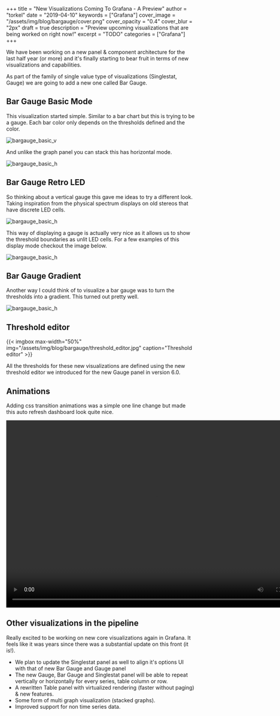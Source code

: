 +++
title = "New Visualizations Coming To Grafana - A Preview"
author = "torkel"
date = "2019-04-10"
keywords = ["Grafana"]
cover_image = "/assets/img/blog/bargauge/cover.png"
cover_opacity = "0.4"
cover_blur = "2px"
draft = true
description = "Preview upcoming visualizations that are being worked on right now!"
excerpt = "TODO"
categories = ["Grafana"]
+++

We have been working on a new panel & component architecture for the last half year (or more) and
it's finally starting to bear fruit in terms of new visualizations and capabilities.

As part of the family of single value type of visualizations (Singlestat, Gauge) we are going to
add a new one called Bar Gauge.

## Bar Gauge Basic Mode

This visualization started simple. Similar to a bar chart but this is trying to be a gauge. Each bar
color only depends on the thresholds defined and the color.

![bargauge_basic_v](/assets/img/blog/bargauge/basic_v.png)

And unlike the graph panel you can stack this has horizontal mode.

![bargauge_basic_h](/assets/img/blog/bargauge/basic_h.png)

## Bar Gauge Retro LED

So thinking about a vertical gauge this gave me ideas to try a different look. Taking inspiration from the
physical spectrum displays on old stereos that have discrete LED cells.

![bargauge_basic_h](/assets/img/blog/bargauge/inspiration.jpg)

This way of displaying a gauge is actually very nice as it allows us to show the threshold boundaries as
unlit LED cells. For a few examples of this display mode checkout the image below.

![bargauge_basic_h](/assets/img/blog/bargauge/bar_gauge_retro_led.jpg)


## Bar Gauge Gradient

Another way I could think of to visualize a bar gauge was to turn the thresholds into a gradient. This turned
out pretty well.

![bargauge_basic_h](/assets/img/blog/bargauge/gradient.jpg)

## Threshold editor

{{< imgbox max-width="50%" img="/assets/img/blog/bargauge/threshold_editor.jpg" caption="Threshold editor" >}}

All the thresholds for these new visualizations are defined using the new threshold editor we introduced
for the new Gauge panel in version 6.0.

<div class="clearfix"></div>

## Animations

Adding css transition animations was a simple one line change but made this auto refresh dashboard
look quite nice.

<video width="800" height="500" controls>
  <source src="/assets/img/blog/bargauge/bargauge_anim.mp4" type="video/mp4">
  Your browser does not support the video tag.
</video>

## Other visualizations in the pipeline

Really excited to be working on new core visualizations again in Grafana. It feels like it was years since
there was a substantial update on this front (it is!).

* We plan to update the Singlestat panel as well to align it's options UI with that of new Bar Gauge and Gauge panel
* The new Gauge, Bar Gauge and Singlestat panel will be able to repeat vertically or horizontally for every series, table column or row.
* A rewritten Table panel with virtualized rendering (faster without paging) & new features.
* Some form of multi graph visualization (stacked graphs).
* Improved support for non time series data.


